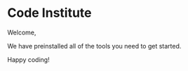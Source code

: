 # Code Institute

Welcome,

We have preinstalled all of the tools you need to get started.

Happy coding!